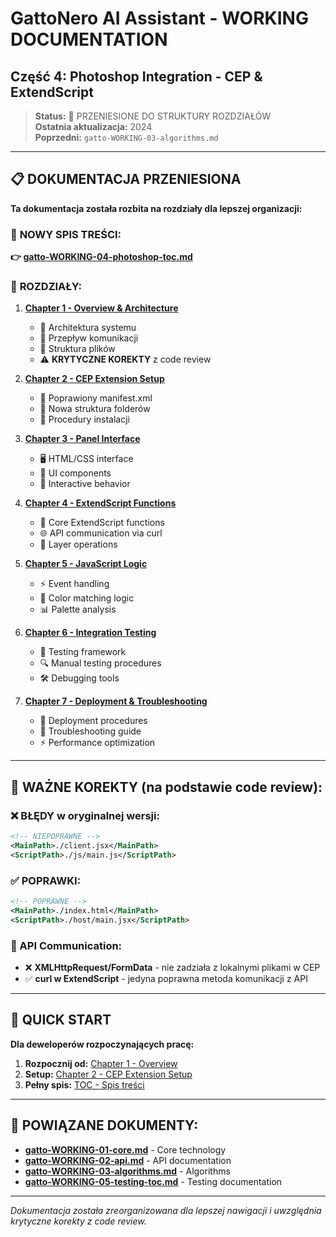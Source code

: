 # GattoNero AI Assistant - WORKING DOCUMENTATION
## Część 4: Photoshop Integration - CEP & ExtendScript

> **Status:** 📖 PRZENIESIONE DO STRUKTURY ROZDZIAŁÓW  
> **Ostatnia aktualizacja:** 2024  
> **Poprzedni:** `gatto-WORKING-03-algorithms.md`

---

## 📋 DOKUMENTACJA PRZENIESIONA

**Ta dokumentacja została rozbita na rozdziały dla lepszej organizacji:**

### 🎯 **NOWY SPIS TREŚCI:** 
**👉 [gatto-WORKING-04-photoshop-toc.md](./gatto-WORKING-04-photoshop-toc.md)**

### 📖 **ROZDZIAŁY:**

1. **[Chapter 1 - Overview & Architecture](./gatto-WORKING-04-photoshop-chapter1.md)**
   - 🎨 Architektura systemu
   - 🔄 Przepływ komunikacji  
   - 📁 Struktura plików
   - ⚠️ **KRYTYCZNE KOREKTY** z code review

2. **[Chapter 2 - CEP Extension Setup](./gatto-WORKING-04-photoshop-chapter2.md)**
   - 🔧 Poprawiony manifest.xml
   - 📁 Nowa struktura folderów
   - 🚀 Procedury instalacji

3. **[Chapter 3 - Panel Interface](./gatto-WORKING-04-photoshop-chapter3.md)**
   - 🖥️ HTML/CSS interface
   - 🎨 UI components
   - 🔄 Interactive behavior

4. **[Chapter 4 - ExtendScript Functions](./gatto-WORKING-04-photoshop-chapter4.md)**
   - 📜 Core ExtendScript functions
   - 🌐 API communication via curl
   - 🔧 Layer operations

5. **[Chapter 5 - JavaScript Logic](./gatto-WORKING-04-photoshop-chapter5.md)**
   - ⚡ Event handling
   - 🎨 Color matching logic
   - 📊 Palette analysis

6. **[Chapter 6 - Integration Testing](./gatto-WORKING-04-photoshop-chapter6.md)**
   - 🧪 Testing framework
   - 🔍 Manual testing procedures
   - 🛠️ Debugging tools

7. **[Chapter 7 - Deployment & Troubleshooting](./gatto-WORKING-04-photoshop-chapter7.md)**
   - 🚀 Deployment procedures
   - 🔧 Troubleshooting guide
   - ⚡ Performance optimization

---

## 🚨 **WAŻNE KOREKTY** (na podstawie code review):

### ❌ BŁĘDY w oryginalnej wersji:
```xml
<!-- NIEPOPRAWNE -->
<MainPath>./client.jsx</MainPath>
<ScriptPath>./js/main.js</ScriptPath>
```

### ✅ POPRAWKI:
```xml
<!-- POPRAWNE -->
<MainPath>./index.html</MainPath>
<ScriptPath>./host/main.jsx</ScriptPath>
```

### 🔄 API Communication:
- ❌ **XMLHttpRequest/FormData** - nie zadziała z lokalnymi plikami w CEP
- ✅ **curl w ExtendScript** - jedyna poprawna metoda komunikacji z API

---

## 🎯 QUICK START

**Dla deweloperów rozpoczynających pracę:**

1. **Rozpocznij od:** [Chapter 1 - Overview](./gatto-WORKING-04-photoshop-chapter1.md)
2. **Setup:** [Chapter 2 - CEP Extension Setup](./gatto-WORKING-04-photoshop-chapter2.md)  
3. **Pełny spis:** [TOC - Spis treści](./gatto-WORKING-04-photoshop-toc.md)

---

## 🔗 **POWIĄZANE DOKUMENTY:**
- **[gatto-WORKING-01-core.md](./gatto-WORKING-01-core.md)** - Core technology
- **[gatto-WORKING-02-api.md](./gatto-WORKING-02-api.md)** - API documentation  
- **[gatto-WORKING-03-algorithms.md](./gatto-WORKING-03-algorithms.md)** - Algorithms
- **[gatto-WORKING-05-testing-toc.md](./gatto-WORKING-05-testing-toc.md)** - Testing documentation

---

*Dokumentacja została zreorganizowana dla lepszej nawigacji i uwzględnia krytyczne korekty z code review.*
